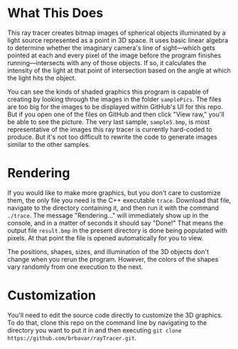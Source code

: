 # What This Does
This ray tracer creates bitmap images of spherical objects illuminated by a light source represented as a point in 3D space. It uses basic linear algebra to determine whether the imaginary camera's line of sight—which gets pointed at each and every pixel of the image before the program finishes running—intersects with any of those objects. If so, it calculates the intensity of the light at that point of intersection based on the angle at which the light hits the object. 

You can see the kinds of shaded graphics this program is capable of creating by looking through the images in the folder `samplePics`. The files are too big for the images to be displayed within GitHub's UI for this repo. But if you open one of the files on GitHub and then click "View raw," you'll be able to see the picture. The very last sample, `sample5.bmp`, is most representative of the images this ray tracer is currently hard-coded to produce. But it's not too difficult to rewrite the code to generate images similar to the other samples.

# Rendering
If you would like to make more graphics, but you don't care to customize them, the only file you need is the C++ executable `trace`. Download that file, navigate to the directory containing it, and then run it with the command `./trace`. The message "Rendering..." will immediately show up in the console, and in a matter of seconds it should say "Done!" That means the output file `result.bmp` in the present directory is done being populated with pixels. At that point the file is opened automatically for you to view.

The positions, shapes, sizes, and illumination of the 3D objects don't change when you rerun the program. However, the colors of the shapes vary randomly from one execution to the next.

# Customization
You'll need to edit the source code directly to customize the 3D graphics. To do that, clone this repo on the command line by navigating to the directory you want to put it in and then executing `git clone https://github.com/brbavar/rayTracer.git`.
